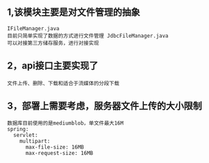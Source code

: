 1,该模块主要是对文件管理的抽象
---
    IFileManager.java
    目前只简单实现了数据的方式进行文件管理 JdbcFileManager.java
    可以对接第三方储存服务，进行对接实现
2，api接口主要实现了
---
    文件上传、删除、下载和适合于流媒体的分段下载
3，部署上需要考虑，服务器文件上传的大小限制
---
    数据库目前使用的是mediumblob，单文件最大16M
    spring:
      servlet:
        multipart:
          max-file-size: 16MB
          max-request-size: 16MB
